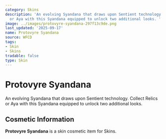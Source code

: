 ```yaml
---
category: Skins
description: 'An evolving Syandana that draws upon Sentient technology. Collect Relics
  or Aya with this Syandana equipped to unlock two additional looks. '
image: ../images/protovyre-syandana-297f13c9de.png
last_updated: '2025-09-17'
name: Protovyre Syandana
source: WFCD
tags:
- Skin
- Skins
tradable: false
type: Skin
---
```


# Protovyre Syandana

An evolving Syandana that draws upon Sentient technology. Collect Relics or Aya with this Syandana equipped to unlock two additional looks. 

## Cosmetic Information

**Protovyre Syandana** is a skin cosmetic item for Skins.

